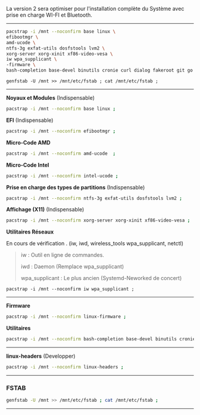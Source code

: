 La version 2 sera optimiser pour l'installation complète du Système avec prise en charge WI-FI et Bluetooth.


-------------------------------------------------------------------------------

```bash
pacstrap -i /mnt --noconfirm base linux \
efibootmgr \
amd-ucode \
ntfs-3g exfat-utils dosfstools lvm2 \
xorg-server xorg-xinit xf86-video-vesa \
iw wpa_supplicant \
-firmware \
bash-completion base-devel binutils cronie curl dialog fakeroot git go gnome-keyring lha lsb-release mtools nano openssh os-prober p7zip pacman-contrib neofetch ntp reflector samba smbclient sudo unzip zip wget ;
```

```
genfstab -U /mnt >> /mnt/etc/fstab ; cat /mnt/etc/fstab ;
```


-------------------------------------------------------------------------------


**Noyaux et Modules** (Indispensable)
```bash
pacstrap -i /mnt --noconfirm base linux ;
```

**EFI** (Indispensable)
```bash
pacstrap -i /mnt --noconfirm efibootmgr ;
```

**Micro-Code AMD**
``` bash
pacstrap -i /mnt --noconfirm amd-ucode  ;
```

**Micro-Code Intel**
```bash
pacstrap -i /mnt --noconfirm intel-ucode ;
``` 


**Prise en charge des types de partitions** (Indispensable)
```bash
pacstrap -i /mnt --noconfirm ntfs-3g exfat-utils dosfstools lvm2 ;
```

**Affichage (X11)** (Indispensable)
```bash
pacstrap -i /mnt --noconfirm xorg-server xorg-xinit xf86-video-vesa ;
```

**Utilitaires Réseaux** 

En cours de vérification . (iw, iwd, wireless_tools wpa_supplicant, netctl)

> iw             : Outil en ligne de commandes.
> 
> iwd            : Daemon (Remplace wpa_supplicant)
> 
> wpa_supplicant : Le plus ancien (Systemd-Neworked de concert)
> 

```
pacstrap -i /mnt --noconfirm iw wpa_supplicant ;
```

-------------------------------------------------------------------------------


**Firmware**
```bash
pacstrap -i /mnt --noconfirm linux-firmware ;
```


**Utilitaires**
```bash
pacstrap -i /mnt --noconfirm bash-completion base-devel binutils cronie curl dialog fakeroot git go gnome-keyring lha lsb-release mtools nano openssh os-prober p7zip pacman-contrib neofetch ntp reflector samba smbclient sudo unzip zip wget ;
```


-------------------------------------------------------------------------------
**linux-headers** (Developper)
```bash
pacstrap -i /mnt --noconfirm linux-headers ;
```

--------------------------------------------------------------------------------

### FSTAB
```bash
genfstab -U /mnt >> /mnt/etc/fstab ; cat /mnt/etc/fstab ;
```
--------------------------------------------------------------------------------

